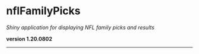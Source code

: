 # nflFamilyPicks

*Shiny application for displaying NFL family picks and results*

**version 1.20.0802**

----------

